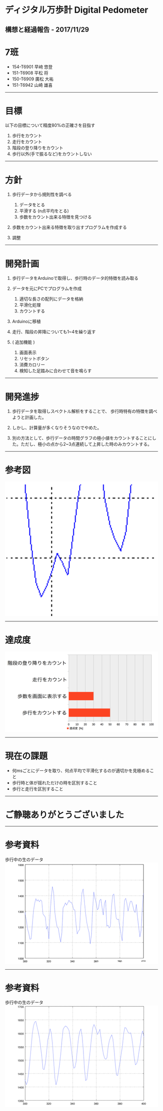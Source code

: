 # ディジタル万歩計 Digital Pedometer
## 構想と経過報告  - 2017/11/29
# 7班
- 154-T6901 早﨑 悠登
- 151-T6908 平松 将
- 150-T6909 廣松 大祐
- 151-T6942 山崎 雄喜

---

# 目標
以下の目標について精度80%の正確さを目指す
1. 歩行をカウント
2. 走行をカウント
3. 階段の登り降りをカウント
4. 歩行以外(手で振るなど)をカウントしない

---

# 方針
1. 歩行データから規則性を調べる

	1. データをとる
	1. 平滑する (n点平均をとる)
	1. 歩数をカウント出来る特徴を見つける

1. 歩数をカウント出来る特徴を取り出すプログラムを作成する

1. 調整


---

# 開発計画

1. 歩行データをArduinoで取得し、歩行時のデータ的特徴を読み取る

1. データを元にPCでプログラムを作成

	1. 適切な長さの配列にデータを格納
	1. 平滑化処理
    1. カウントする

1. Arduinoに移植
 
1. 走行、階段の昇降についても1~4を繰り返す

1. ( 追加機能 )
	1. 画面表示
	1. リセットボタン
	1. 消費カロリー
	1. 検知した足踏みに合わせて音を鳴らす

---
# 開発進捗
1. 歩行データを取得しスペクトル解析をすることで、
歩行時特有の特徴を調べようと計画した。

1. しかし、計算量が多くなりそうなのでやめた。

1. 別の方法として、歩行データの時間グラフの極小値をカウントすることにした。ただし、極小の点から2~3点連続して上昇した時のみカウントする。

---

# 参考図
![](./howtocount.png)


---

# 達成度

![](./g.png)


---

# 現在の課題
* 何msごとにデータを取り、何点平均で平滑化するのが適切かを見極めること
* 歩行時と体が揺れただけの時を区別すること
* 歩行と走行を区別すること
 
 ---
 
 # ご静聴ありがとうございました

---
# 参考資料
歩行中の生のデータ
![](./fig_original_.png)


---

# 参考資料
歩行中の生のデータ
![](./fig_lpf_fir_.png)
